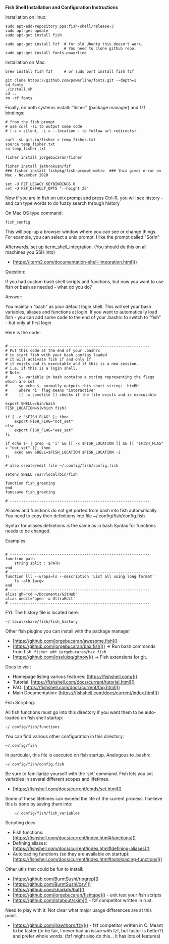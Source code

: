 <b>Fish Shell Installation and Configuration Instructions</b>


Installation on linux:

``` 
sudo apt-add-repository ppa:fish-shell/release-3
sudo apt-get update
sudo apt-get install fish

sudo apt-get install fzf  # for old Ubuntu this doesn't work. 
                          # You need to clone github repo.
sudo apt-get install fonts-powerline
```

Installation on Mac:

```
brew install fish fzf     # or sudo port install fish fzf

git clone https://github.com/powerline/fonts.git --depth=1
cd fonts
./install.sh
cd ..
rm -rf fonts
```


Finally, on both systems install:
"fisher" (package manager) and fzf bindings:

```
# from the fish prompt
# use curl -sL to output some code 
# (-s = silent, -L = --location - to follow url redirects)

curl -sL git.io/fisher > temp_fisher.txt
source temp_fisher.txt 
rm temp_fisher.txt

fisher install jorgebucaran/fisher

fisher install jethrokuan/fzf
### fisher install fishpkg/fish-prompt-metro  ### this gives error on Mac - November 2020

set -U FZF_LEGACY_KEYBINDINGS 0
set -U FZF_DEFAULT_OPTS "--height 25"
```

Now if you are in fish on unix prompt and press Ctrl-R, you will see history - and can type words to do fuzzy search through history

On Mac OS type command:

```
fish_config
```

This will pop-up a browser window where you can see or change things.
For example, you can select a unix prompt. I like the prompt called "Sorin"


Afterwards, set up iterm_shell_integration. 
(You should do this on all machines you SSH into)
 - [https://iterm2.com/documentation-shell-integration.html]()


Question:

If you had custom bash shell scripts and functions, 
but now you want to use fish or bash as needed - what do you do?

Answer:

You maintain "bash" as your default login shell. 
This will set your bash variables, aliases and functions at login.
If you want to automatically load fish - you can add some code
to the end of your .bashrc to switch to "fish" - but only at first login

Here is the code:

```

# --------------------------------------------------------------
# Put this code at the end of your .bashrc 
# to start fish with your bash configs loaded
# It will activate fish if and only if 
# it exists and is executable and if this is a new session.
# i.e. if this is a login shell. 
# Note:
#     $- variable in bash contains a string representing the flags which are set
#     so echo $- normally outputs this short string:  himBH
#     where 'i' flag means "interactive"
#     [[ -x somefile ]] checks if the file exists and is executable

export SHELL=/bin/bash
FISH_LOCATION=$(which fish)

if [ -z "$FISH_FLAG" ]; then
    export FISH_FLAG="not_set"
else
    export FISH_FLAG="was_set"
fi

if echo $- | grep -q 'i' && [[ -x $FISH_LOCATION ]] && [[ "$FISH_FLAG" = "not_set" ]]; then
    exec env SHELL=$FISH_LOCATION $FISH_LOCATION -i
fi

# also create/edit file ~/.config/fish/config.fish

setenv SHELL /usr/local/bin/fish

function fish_greeting
end
funcsave fish_greeting

# --------------------------------------------------------------
```

Aliases and functions do not get ported from bash into fish automatically. You need to copy their definitions into file ~/.config/fish/config.fish

Syntax for aliases definitions is the same as in bash
Syntax for functions needs to be changed.

Examples:

```

# --------------------------------------------------------------
function path
    string split : $PATH
end
# --------------------------------------------------------------
function lll --wraps=ls --description 'List all using long format'
    ls -alh $argv
end
# --------------------------------------------------------------
alias gh="cd ~/Documents/GitHub"
alias uedit='open -a UltraEdit'
# --------------------------------------------------------------
```


FYI. The history file is located here: 

```
~/.local/share/fish/fish_history
```

Other fish plugins you can install with the package manager

 - [https://github.com/jorgebucaran/awesome.fish]() 
 - [https://github.com/jorgebucaran/bax.fish]() -> Run bash commands from fish. `fisher add jorgebucaran/bax.fish`
 - [https://github.com/joseluisq/gitnow]() -> Fish extensions for git.

Docs to visit

 - Homepage listing various features: [https://fishshell.com/]()
 - Tutorial: [https://fishshell.com/docs/current/tutorial.html]()
 - FAQ: [https://fishshell.com/docs/current/faq.html]()
 - Main Documentation: [https://fishshell.com/docs/current/index.html]()

Fish Scripting:

All fish functions must go into this directory if you want them to be auto-loaded on fish shell startup:

```
~/.config/fish/functions
```

You can find various other configuration in this directory:

```
~/.config/fish
```

In particular, this file is executed on fish startup. Analogous to .bashrc

```
~/.config/fish/config.fish
```

Be sure to familiarize yourself with the ‘set’ command. 
Fish lets you set variables in several different scopes and lifetimes.

 - [https://fishshell.com/docs/current/cmds/set.html]() 

Some of these lifetimes can exceed the life of the current process. 
I believe this is done by saving them into:

```
    ~/.config/fish/fish_variables
```

Scripting docs

 - Fish functions: [https://fishshell.com/docs/current/index.html#functions]()
 - Defining aliases: [https://fishshell.com/docs/current/index.html#defining-aliases]()
 - Autoloading functions (so they are available on startup): [https://fishshell.com/docs/current/index.html#autoloading-functions]()

Other utils that could be fun to install:

 - [https://github.com/BurntSushi/ripgrep]()
 - [https://github.com/BurntSushi/xsv]()
 - [https://github.com/sharkdp/bat]() 
 - [https://github.com/jorgebucaran/fishtape]() - unit test your fish scripts
 - [https://github.com/lotabout/skim]() - fzf competitor written in rust. 

Need to play with it. Not clear what major usage differences are at this point.

 - [https://github.com/jhawthorn/fzy]() - fzf competitor written in C. Meant to be faster (to be fair, I never had an issue with fzf, but faster is better?) and prefer whole words. (fzf might also do this… it has lots of features)
